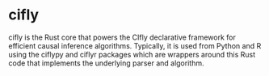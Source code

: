# cifly

cifly is the Rust core that powers the CIfly declarative framework for efficient
causal inference algorithms. Typically, it is used from Python and R using the
ciflypy and ciflyr packages which are wrappers around this Rust code that
implements the underlying parser and algorithm.
